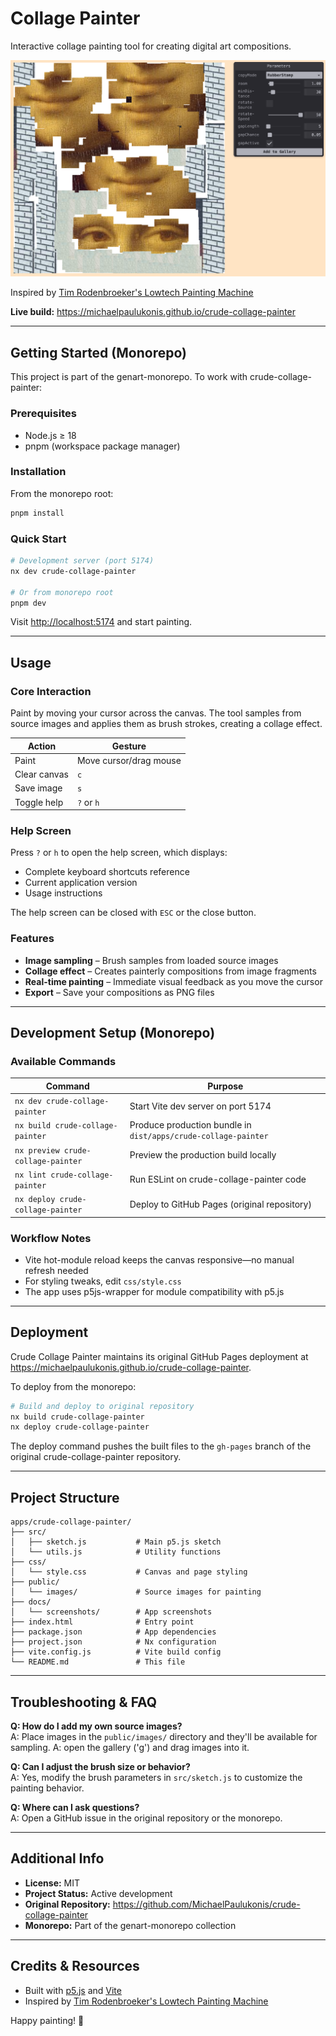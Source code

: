 # Collage Painter

Interactive collage painting tool for creating digital art compositions.

![Collage Painter Screenshot](./docs/screenshots/crude-collage-painter-main.png)

Inspired by [Tim Rodenbroeker's Lowtech Painting Machine](https://timrodenbroeker.de/lowtech-painting-machine/)

**Live build:** <https://michaelpaulukonis.github.io/crude-collage-painter>

---

## Getting Started (Monorepo)

This project is part of the genart-monorepo. To work with crude-collage-painter:

### Prerequisites

- Node.js ≥ 18
- pnpm (workspace package manager)

### Installation

From the monorepo root:

```bash
pnpm install
```

### Quick Start

```bash
# Development server (port 5174)
nx dev crude-collage-painter

# Or from monorepo root
pnpm dev
```

Visit <http://localhost:5174> and start painting.

---

## Usage

### Core Interaction

Paint by moving your cursor across the canvas. The tool samples from source images and applies them as brush strokes, creating a collage effect.

| Action          | Gesture                |
| --------------- | ---------------------- |
| Paint           | Move cursor/drag mouse |
| Clear canvas    | `c`                    |
| Save image      | `s`                    |
| Toggle help     | `?` or `h`             |

### Help Screen

Press `?` or `h` to open the help screen, which displays:
- Complete keyboard shortcuts reference
- Current application version
- Usage instructions

The help screen can be closed with `ESC` or the close button.

### Features

- **Image sampling** – Brush samples from loaded source images
- **Collage effect** – Creates painterly compositions from image fragments
- **Real-time painting** – Immediate visual feedback as you move the cursor
- **Export** – Save your compositions as PNG files

---

## Development Setup (Monorepo)

### Available Commands

| Command                            | Purpose                                                        |
| ---------------------------------- | -------------------------------------------------------------- |
| `nx dev crude-collage-painter`     | Start Vite dev server on port 5174                             |
| `nx build crude-collage-painter`   | Produce production bundle in `dist/apps/crude-collage-painter` |
| `nx preview crude-collage-painter` | Preview the production build locally                           |
| `nx lint crude-collage-painter`    | Run ESLint on crude-collage-painter code                       |
| `nx deploy crude-collage-painter`  | Deploy to GitHub Pages (original repository)                   |

### Workflow Notes

- Vite hot-module reload keeps the canvas responsive—no manual refresh needed
- For styling tweaks, edit `css/style.css`
- The app uses p5js-wrapper for module compatibility with p5.js

---

## Deployment

Crude Collage Painter maintains its original GitHub Pages deployment at <https://michaelpaulukonis.github.io/crude-collage-painter>.

To deploy from the monorepo:

```bash
# Build and deploy to original repository
nx build crude-collage-painter
nx deploy crude-collage-painter
```

The deploy command pushes the built files to the `gh-pages` branch of the original crude-collage-painter repository.

---

## Project Structure

```
apps/crude-collage-painter/
├── src/
│   ├── sketch.js           # Main p5.js sketch
│   └── utils.js            # Utility functions
├── css/
│   └── style.css           # Canvas and page styling
├── public/
│   └── images/             # Source images for painting
├── docs/
│   └── screenshots/        # App screenshots
├── index.html              # Entry point
├── package.json            # App dependencies
├── project.json            # Nx configuration
├── vite.config.js          # Vite build config
└── README.md               # This file
```

---

## Troubleshooting & FAQ

**Q: How do I add my own source images?**  
A: Place images in the `public/images/` directory and they'll be available for sampling.
A: open the gallery ('g') and drag images into it.

**Q: Can I adjust the brush size or behavior?**  
A: Yes, modify the brush parameters in `src/sketch.js` to customize the painting behavior.

**Q: Where can I ask questions?**  
A: Open a GitHub issue in the original repository or the monorepo.

---

## Additional Info

- **License:** MIT
- **Project Status:** Active development
- **Original Repository:** <https://github.com/MichaelPaulukonis/crude-collage-painter>
- **Monorepo:** Part of the genart-monorepo collection

---

## Credits & Resources

- Built with [p5.js](https://p5js.org/) and [Vite](https://vitejs.dev/)
- Inspired by [Tim Rodenbroeker's Lowtech Painting Machine](https://timrodenbroeker.de/lowtech-painting-machine/)

Happy painting! 🎨
